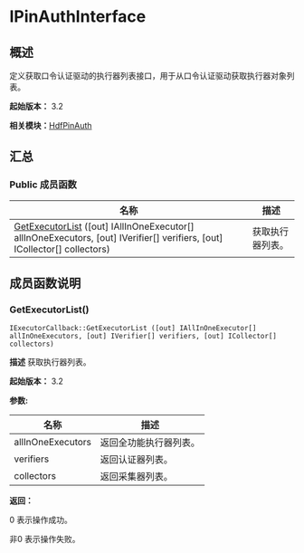 # IPinAuthInterface


## 概述

定义获取口令认证驱动的执行器列表接口，用于从口令认证驱动获取执行器对象列表。

**起始版本：** 3.2

**相关模块：**[HdfPinAuth](_hdf_pin_auth_v20.md)


## 汇总


### Public 成员函数

| 名称 | 描述 | 
| -------- | -------- |
| [GetExecutorList](#getexecutorlist) ([out] IAllInOneExecutor[] allInOneExecutors, [out] IVerifier[] verifiers, [out] ICollector[] collectors) | 获取执行器列表。 | 


## 成员函数说明


### GetExecutorList()

```
IExecutorCallback::GetExecutorList ([out] IAllInOneExecutor[] allInOneExecutors, [out] IVerifier[] verifiers, [out] ICollector[] collectors)
```
**描述**
获取执行器列表。

**起始版本：** 3.2

**参数:**

| 名称 | 描述 | 
| -------- | -------- |
| allInOneExecutors | 返回全功能执行器列表。 | 
| verifiers | 返回认证器列表。 | 
| collectors | 返回采集器列表。 | 

**返回：**

0 表示操作成功。

非0 表示操作失败。
